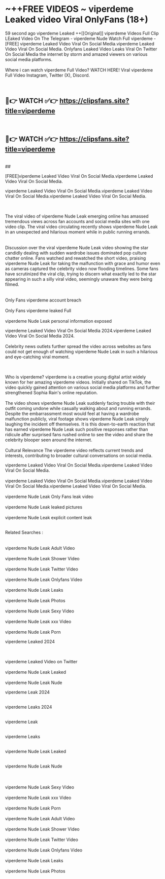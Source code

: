 # ~++FREE VIDEOS ~ viperdeme Leaked video Viral OnlyFans (18+)<br>


59 second ago viperdeme Leaked ++[[Original]] viperdeme Videos Full Clip LEaked Video On The Telegram  - viperdeme Nude  Watch Full viperdeme - [FREE] viperdeme Leaked Video Viral On Social Media.viperdeme Leaked Video Viral On Social Media.   Onlyfans Leaked Video Leaks Viral On Twitter On Social Media the internet by storm and amazed viewers on various social media platforms. <br><br>
Where i can watch viperdeme Full Video? WATCH HERE! Viral viperdeme Full Video Instagram, Twitter (X), Discord. <br>


 <br>

##  🔴👉 WATCH ✅👉  <a href="https://clipsfans.site?title=viperdeme&ref=git">https://clipsfans.site?title=viperdeme</a> <br>
  <br>

##  🔴👉 WATCH ✅👉  <a href="https://clipsfans.site?title=viperdeme&ref=git">https://clipsfans.site?title=viperdeme</a> <br>
  <br>
  ##



[FREE]viperdeme Leaked Video Viral On Social Media.viperdeme Leaked Video Viral On Social Media. <br>

viperdeme Leaked Video Viral On Social Media.viperdeme Leaked Video Viral On Social Media.viperdeme Leaked Video Viral On Social Media. <br>


  <br>

  <br>
The viral video of viperdeme Nude Leak emerging online has amassed tremendous views across fan accounts and social media sites with one video clip. The viral video circulating recently shows viperdeme Nude Leak in an unexpected and hilarious moment while in public running errands.<br>
<br>


<br>
Discussion over the viral viperdeme Nude Leak video showing the star candidly dealing with sudden wardrobe issues dominated pop culture chatter online. Fans watched and rewatched the short video, praising viperdeme Nude Leak for taking the malfunction with grace and humor even as cameras captured the celebrity video now flooding timelines. Some fans have scrutinized the viral clip, trying to discern what exactly led to the star appearing in such a silly viral video, seemingly unaware they were being filmed.<br>
<br>
<br> 
Only Fans viperdeme account breach<br>
<br>
Only Fans viperdeme leaked Full <br>
<br>
viperdeme Nude Leak personal information exposed<br>

viperdeme Leaked Video Viral On Social Media 2024.viperdeme Leaked Video Viral On Social Media 2024. <br>
<br>
Celebrity news outlets further spread the video across websites as fans could not get enough of watching viperdeme Nude Leak in such a hilarious and eye-catching viral moment.<br>
<br>

<br>
Who is viperdeme? viperdeme is a creative young digital artist widely known for her amazing viperdeme videos. Initially shared on TikTok, the video quickly gained attention on various social media platforms and further strengthened Sophia Rain's online reputation.<br>
<br>
The video shows viperdeme Nude Leak suddenly facing trouble with their outfit coming undone while casually walking about and running errands. Despite the embarrassment most would feel at having a wardrobe malfunction publicly, viral footage shows viperdeme Nude Leak simply laughing the incident off themselves. It is this down-to-earth reaction that has earned viperdeme Nude Leak such positive responses rather than ridicule after surprised fans rushed online to see the video and share the celebrity blooper seen around the internet.<br>
<br>
Cultural Relevance The viperdeme video reflects current trends and interests, contributing to broader cultural conversations on social media.<br>

viperdeme Leaked Video Viral On Social Media.viperdeme Leaked Video Viral On Social Media.<br>
<br>
viperdeme Leaked Video Viral On Social Media.viperdeme Leaked Video Viral On Social Media.viperdeme Leaked Video Viral On Social Media.<br>
<br>
viperdeme Nude Leak Only Fans leak video<br>
<br>
viperdeme Nude Leak leaked pictures<br>
<br>
viperdeme Nude Leak explicit content leak<br>


<br>
Related Searches :<br>
<br>

<br>
viperdeme Nude Leak Adult Video<br>
<br>
viperdeme Nude Leak Shower Video<br>
<br>
viperdeme Nude Leak Twitter Video<br>
<br>
viperdeme Nude Leak Onlyfans Video<br>
<br>
viperdeme Nude Leak Leaks<br>
<br>
viperdeme Nude Leak Photos<br>

<br>
viperdeme Nude Leak Sexy Video<br>
<br>
viperdeme Nude Leak xxx Video<br>
<br>
viperdeme Nude Leak Porn<br>

viperdeme  Leaked 2024 <br> <br>
<br>

viperdeme Leaked Video on Twitter <br>
<br>
viperdeme Nude Leak Leaked<br>
<br>
viperdeme Nude Leak Nude<br>


viperdeme  Leak 2024 <br> <br>



viperdeme  Leaks 2024 <br> <br>



 
viperdeme  Leak<br> <br>



viperdeme  Leaks<br> <br>


viperdeme Nude Leak Leaked<br> <br>

viperdeme Nude Leak Nude<br> <br>
<br> <br>
viperdeme Nude Leak Sexy Video
<br> <br>
viperdeme Nude Leak xxx Video
<br> <br>
viperdeme Nude Leak Porn
<br> <br>
viperdeme Nude Leak Adult Video
<br> <br>
viperdeme Nude Leak Shower Video
<br> <br>
viperdeme Nude Leak Twitter Video
<br> <br>
viperdeme Nude Leak Onlyfans Video
<br> <br>
viperdeme Nude Leak Leaks
<br> <br>
viperdeme Nude Leak Photos






</p>




 



</p>










